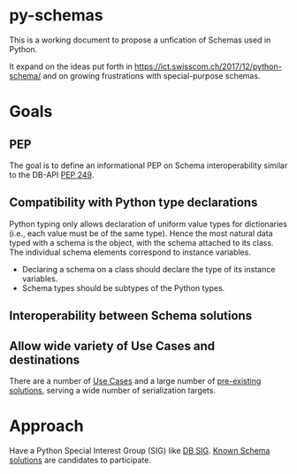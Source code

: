 # py-schemas


This is a working document to propose a unfication of Schemas used in Python. 

It expand on the ideas put forth in https://ict.swisscom.ch/2017/12/python-schema/ and on growing frustrations with special-purpose schemas. 

# Goals

## PEP

The goal is to define an informational PEP on Schema interoperability similar to the DB-API [PEP 249](https://www.python.org/dev/peps/pep-0249/). 

## Compatibility with Python type declarations

Python typing only allows declaration of uniform value types for dictionaries (i.e., each value must be of the same type). Hence the most natural data typed with a schema is the object, with the schema attached to its class. The individual schema elements correspond to instance variables. 

* Declaring a schema on a class should declare the type of its instance variables.  
* Schema types should be subtypes of the Python types. 


## Interoperability between Schema solutions

## Allow wide variety of Use Cases and destinations

There are a number of [Use Cases](UseCases.md) and a large number of [pre-existing solutions](ExistingSolutions.md), serving a wide number of serialization targets. 

# Approach

Have a Python Special Interest Group (SIG) like [DB SIG](https://www.python.org/community/sigs/current/db-sig/). [Known Schema solutions](https://github.com/mcgfeller/py-schemas/wiki/Some-existing-Schema-solutions) are candidates to participate. 





